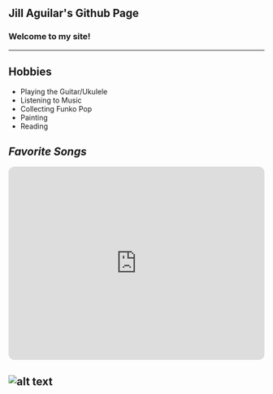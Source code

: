 ## **Jill Aguilar's Github Page**
### Welcome to my site!
---
## **Hobbies**
- Playing the Guitar/Ukulele
- Listening to Music
- Collecting Funko Pop
- Painting
- Reading

## *Favorite Songs*
<iframe style="border-radius:12px" src="https://open.spotify.com/embed/playlist/5z2sO42p875p7MVNX4OgNq?utm_source=generator" width="100%" height="380" frameBorder="0" allowfullscreen="" allow="autoplay; clipboard-write; encrypted-media; fullscreen; picture-in-picture" loading="lazy"></iframe>

![alt text](https://i.pinimg.com/564x/43/ac/6f/43ac6f5e04e4a9b83f5b01fcf3e3214a.jpg)
---
